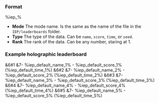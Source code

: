 ### Format

%iep_<mode>_<type>_<rank>%
- **Mode** The mode name. Is the same as the name of the file in the `IEP/leaderboards` folder.
- **Type** The type of the data. Can be `name`, `score`, `time`, or `seed`.
- **Rank** The rank of the data. Can be any number, staring at 1.


### Example holographic leaderboard

&6#1 &7- %iep_default_name_1% - %iep_default_score_1% (%iep_default_time_1%)
&6#2 &7- %iep_default_name_2% - %iep_default_score_2% (%iep_default_time_2%)
&6#3 &7- %iep_default_name_3% - %iep_default_score_3% (%iep_default_time_3%)
&6#4 &7- %iep_default_name_4% - %iep_default_score_4% (%iep_default_time_4%)
&6#5 &7- %iep_default_name_5% - %iep_default_score_5% (%iep_default_time_5%)